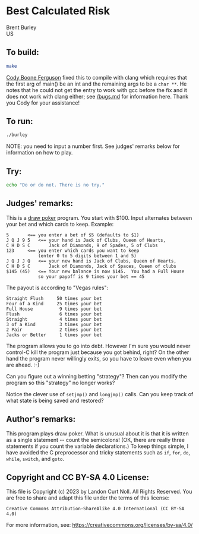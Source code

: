 # Best Calculated Risk

Brent Burley  
US  

## To build:

```sh
make
```

[Cody Boone Ferguson](/winners.html#Cody_Boone_Ferguson) fixed this to compile with
clang which requires that the first arg of main() be an int and the remaining
args to be a `char **`. He notes that he could not get the entry to work with
gcc before the fix and it does not work with clang either; see
[/bugs.md](/bugs.md) for information here. Thank you Cody for your assistance!



## To run:

```sh
./burley
```

NOTE: you need to input a number first. See judges' remarks below for
information on how to play.


## Try:

```sh
echo "Do or do not. There is no try."
```

## Judges' remarks:

This is a [draw poker](https://en.wikipedia.org/wiki/Draw_poker) program.  You
start with $100.  Input alternates between your bet and which cards to keep.
Example:

```
5		<== you enter a bet of $5 (defaults to $1)
J Q J 9 5	<== your hand is Jack of Clubs, Queen of Hearts,
C H D S C	    Jack of Diamonds, 9 of Spades, 5 of Clubs
123		<== you enter which cards you want to keep
		    (enter 0 to 5 digits between 1 and 5)
J Q J J Q	<== your new hand is Jack of Clubs, Queen of Hearts,
C H D S C	    Jack of Diamonds, Jack of Spaces, Queen of clubs
$145 (45)	<== Your new balance is now $145.  You had a Full House
		    so your payoff is 9 times your bet == 45
```

The payout is according to "Vegas rules":

```
Straight Flush     50 times your bet
Four of a Kind     25 times your bet
Full House          9 times your bet
Flush               6 times your bet
Straight            4 times your bet
3 of a Kind         3 times your bet
2 Pair              2 times your bet
Jacks or Better     1 times your bet
```

The program allows you to go into debt.  However I'm sure you would
never control-C kill the program just because you got behind, right?
On the other hand the program never willingly exits, so you have
to leave even when you are ahead.  :-)

Can you figure out a winning betting "strategy"?  Then can you modify
the program so this "strategy" no longer works?

Notice the clever use of `setjmp()` and `longjmp()` calls.  Can you keep track
of what state is being saved and restored?

## Author's remarks:

This program plays draw poker.  What is unusual about it is that it
is written as a single statement -- count the semicolons!  (OK, there
are really three statements if you count the variable declarations.)  To
keep things simple, I have avoided the C preprocessor and tricky
statements such as `if`, `for`, `do`, `while`, `switch`, and `goto`.

## Copyright and CC BY-SA 4.0 License:

This file is Copyright (c) 2023 by Landon Curt Noll.  All Rights Reserved.
You are free to share and adapt this file under the terms of this license:

    Creative Commons Attribution-ShareAlike 4.0 International (CC BY-SA 4.0)

For more information, see: https://creativecommons.org/licenses/by-sa/4.0/
